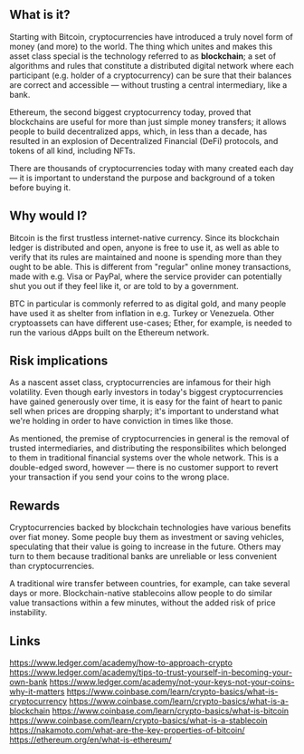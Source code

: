 ## What is it?

Starting with Bitcoin, cryptocurrencies have introduced a truly novel form of money (and more) to the world. The thing which unites and makes this asset class special is the technology referred to as **blockchain**; a set of algorithms and rules that constitute a distributed digital network where each participant (e.g. holder of a cryptocurrency) can be sure that their balances are correct and accessible — without trusting a central intermediary, like a bank.

Ethereum, the second biggest cryptocurrency today, proved that blockchains are useful for more than just simple money transfers; it allows people to build decentralized apps, which, in less than a decade, has resulted in an explosion of Decentralized Financial (DeFi) protocols, and tokens of all kind, including NFTs.

There are thousands of cryptocurrencies today with many created each day — it is important to understand the purpose and background of a token before buying it.

## Why would I?

Bitcoin is the first trustless internet-native currency. Since its blockchain ledger is distributed and open, anyone is free to use it, as well as able to verify that its rules are maintained and noone is spending more than they ought to be able. This is different from "regular" online money transactions, made with e.g. Visa or PayPal, where the service provider can potentially shut you out if they feel like it, or are told to by a government.

BTC in particular is commonly referred to as digital gold, and many people have used it as shelter from inflation in e.g. Turkey or Venezuela. Other cryptoassets can have different use-cases; Ether, for example, is needed to run the various dApps built on the Ethereum network.

## Risk implications

As a nascent asset class, cryptocurrencies are infamous for their high volatility. Even though early investors in today's biggest cryptocurrencies have gained generously over time, it is easy for the faint of heart to panic sell when prices are dropping sharply; it's important to understand what we're holding in order to have conviction in times like those.

As mentioned, the premise of cryptocurrencies in general is the removal of trusted intermediaries, and distributing the responsibilites which belonged to them in traditional financial systems over the whole network. This is a double-edged sword, however — there is no customer support to revert your transaction if you send your coins to the wrong place.

## Rewards

Cryptocurrencies backed by blockchain technologies have various benefits over fiat money. Some people buy them as investment or saving vehicles, speculating that their value is going to increase in the future. Others may turn to them because traditional banks are unreliable or less convenient than cryptocurrencies. 

A traditional wire transfer between countries, for example, can take several days or more. Blockchain-native stablecoins allow people to do similar value transactions within a few minutes, without the added risk of price instability.

## Links
https://www.ledger.com/academy/how-to-approach-crypto
https://www.ledger.com/academy/tips-to-trust-yourself-in-becoming-your-own-bank
https://www.ledger.com/academy/not-your-keys-not-your-coins-why-it-matters
https://www.coinbase.com/learn/crypto-basics/what-is-cryptocurrency
https://www.coinbase.com/learn/crypto-basics/what-is-a-blockchain
https://www.coinbase.com/learn/crypto-basics/what-is-bitcoin
https://www.coinbase.com/learn/crypto-basics/what-is-a-stablecoin
https://nakamoto.com/what-are-the-key-properties-of-bitcoin/
https://ethereum.org/en/what-is-ethereum/